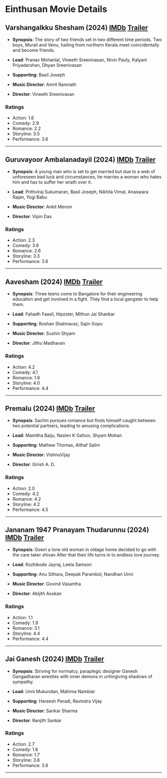 # Einthusan Movie Details

## Varshangalkku Shesham (2024) [IMDb](https://www.imdb.com/title/tt28364355/) [Trailer](https://www.youtube.com/watch?v=50GJ7D_00NA)

- **Synopsis**: The story of two friends set in two different time periods. Two boys, Murali and Venu, hailing from northern Kerala meet coincidentally and become friends.

- **Lead**: Pranav Mohanlal, Vineeth Sreenivasan, Nivin Pauly, Kalyani Priyadarshan, Dhyan Sreenivasan
- **Supporting**: Basil Joseph
- **Music Director**: Amrit Ramnath
- **Director**: Vineeth Sreenivasan

### Ratings
- Action: 1.6
- Comedy: 2.9
- Romance: 2.2
- Storyline: 3.5
- Performance: 3.6

---

## Guruvayoor Ambalanadayil (2024) [IMDb](https://www.imdb.com/title/tt25400540/) [Trailer](https://www.youtube.com/watch?v=u-BLHW3tJPA)

- **Synopsis**: A young man who is set to get married but due to a web of unforeseen bad luck and circumstances, he marries a woman who hates him and has to suffer her wrath over it.

- **Lead**: Prithviraj Sukumaran, Basil Joseph, Nikhila Vimal, Anaswara Rajan, Yogi Babu
- **Music Director**: Ankit Menon
- **Director**: Vipin Das

### Ratings
- Action: 2.3
- Comedy: 3.6
- Romance: 2.6
- Storyline: 3.3
- Performance: 3.6

---

## Aavesham (2024) [IMDb](https://en.wikipedia.org/wiki/Aavesham_%282024_film%29) [Trailer](https://www.youtube.com/watch?v=L0yEMl8PXnw)

- **Synopsis**: Three teens come to Bangalore for their engineering education and get involved in a fight. They find a local gangster to help them.

- **Lead**: Fahadh Faasil, Hipzster, Mithun Jai Shankar
- **Supporting**: Roshan Shahnavaz, Sajin Gopu
- **Music Director**: Sushin Shyam
- **Director**: Jithu Madhavan

### Ratings
- Action: 4.2
- Comedy: 4.1
- Romance: 1.6
- Storyline: 4.0
- Performance: 4.4

---

## Premalu (2024) [IMDb](https://www.imdb.com/title/tt28288786/?ref_=nv_sr_srsg_0_tt_7_nm_1_q_Premalu) [Trailer](https://www.youtube.com/watch?v=rR_2ti4l3nM)

- **Synopsis**: Sachin pursues romance but finds himself caught between two potential partners, leading to amusing complications.

- **Lead**: Mamitha Baiju, Naslen K Gafoor, Shyam Mohan
- **Supporting**: Mathew Thomas, Althaf Salim
- **Music Director**: VishnuVijay
- **Director**: Girish A. D.

### Ratings
- Action: 2.0
- Comedy: 4.2
- Romance: 4.2
- Storyline: 4.2
- Performance: 4.5

---

## Jananam 1947 Pranayam Thudarunnu (2024) [IMDb](https://www.imdb.com/title/tt29040554/) [Trailer](https://www.youtube.com/watch?v=xZomn8QNYCU)

- **Synopsis**: Gowri a lone old woman in oldage home decided to go with the care taker shivan After that their life turns in to endless love journey.

- **Lead**: Kozhikode Jayraj, Leela Samson
- **Supporting**: Anu Sithara, Deepak Parambol, Nandhan Unni
- **Music Director**: Govind Vasantha
- **Director**: Abijith Asokan

### Ratings
- Action: 1.1
- Comedy: 1.9
- Romance: 3.1
- Storyline: 4.4
- Performance: 4.4

---

## Jai Ganesh (2024) [IMDb](https://www.imdb.com/title/tt28755837/?ref_=nv_sr_srsg_0_tt_6_nm_2_q_Jai%2520Ganesh) [Trailer](https://www.youtube.com/watch?v=Opt0jkNtCTQ)

- **Synopsis**: Striving for normalcy, paraplegic designer Ganesh Gangadharan wrestles with inner demons in unforgiving shadows of sympathy.

- **Lead**: Unni Mukundan, Mahima Nambiar
- **Supporting**: Hareesh Peradi, Ravindra Vijay
- **Music Director**: Sankar Sharma
- **Director**: Ranjith Sankar

### Ratings
- Action: 2.7
- Comedy: 1.6
- Romance: 1.7
- Storyline: 3.8
- Performance: 3.8

---

